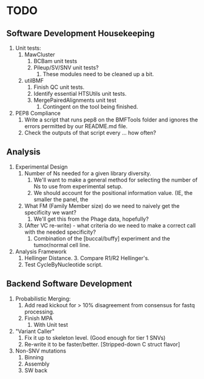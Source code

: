 # TODO

## Software Development Housekeeping
1. Unit tests:
	1. MawCluster
		1. BCBam unit tests
		2. Pileup/SV/SNV unit tests?
			1. These modules need to be cleaned up a bit.
	2. utilBMF
		1. Finish QC unit tests.
		2. Identify essential HTSUtils unit tests.
		3. MergePairedAlignments unit test
			1. Contingent on the tool being finished.
2. PEP8 Compliance
	1. Write a script that runs pep8 on the BMFTools folder and ignores the errors permitted by our README.md file.
	2. Check the outputs of that script every ... how often?

## Analysis
1. Experimental Design
	1. Number of Ns needed for a given library diversity.
		1. We'll want to make a general method for selecting the number of Ns to use from experimental setup.
		2. We should account for the positional information value. (IE, the smaller the panel, the 
	2. What FM (Family Member size) do we need to naively get the specificity we want?
		1. We'll get this from the Phage data, hopefully?
	3. (After VC re-write) - what criteria do we need to make a correct call with the needed specificity?
		1. Combination of the [buccal/buffy] experiment and the tumor/normal cell line.
2. Analysis Framework
	1. Hellinger Distance.
		3. Compare R1/R2 Hellinger's.
	2. Test CycleByNucleotide script.
	

## Backend Software Development
1. Probabilistic Merging:
	1. Add read kickout for > 10% disagreement from consensus for fastq processing.
	2. Finish MPA
		1. With Unit test
2. "Variant Caller"
	1. Fix it up to skeleton level. (Good enough for tier 1 SNVs)
	2. Re-write it to be faster/better. [Stripped-down C struct flavor]
4. Non-SNV mutations
	1. Binning
	2. Assembly
	3. SW back
## 